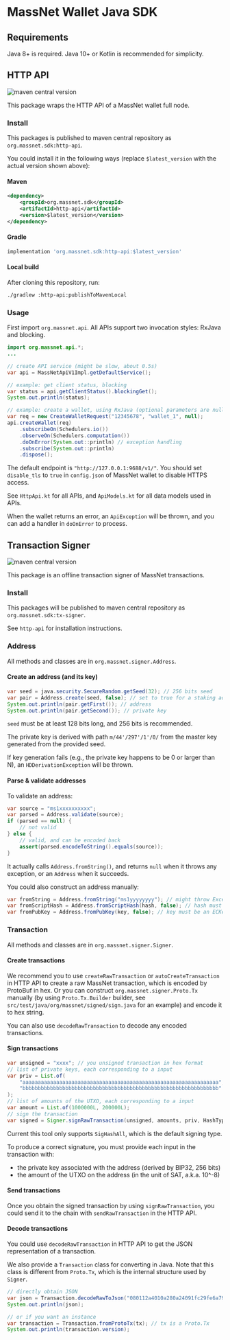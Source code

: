 # MassNet Wallet Java SDK

## Requirements

Java 8+ is required. Java 10+ or Kotlin is recommended for simplicity.

## HTTP API

![maven central version](https://img.shields.io/maven-central/v/org.massnet.sdk/http-api)

This package wraps the HTTP API of a MassNet wallet full node.

### Install

This packages is published to maven central repository as `org.massnet.sdk:http-api`.

You could install it in the following ways (replace `$latest_version` with the actual version shown above):

#### Maven

```xml
<dependency>
    <groupId>org.massnet.sdk</groupId>
    <artifactId>http-api</artifactId>
    <version>$latest_version</version>
</dependency>
```

#### Gradle

```groovy
implementation 'org.massnet.sdk:http-api:$latest_version'
```

#### Local build

After cloning this repository, run:

```bash
./gradlew :http-api:publishToMavenLocal
```

### Usage

First import `org.massnet.api`.
All APIs support two invocation styles: RxJava and blocking.

```java
import org.massnet.api.*;
...

// create API service (might be slow, about 0.5s)
var api = MassNetApiV1Impl.getDefaultService();

// example: get client status, blocking
var status = api.getClientStatus().blockingGet();
System.out.println(status);

// example: create a wallet, using RxJava (optional parameters are nullable)
var req = new CreateWalletRequest("12345678", "wallet_1", null);
api.createWallet(req)
    .subscribeOn(Schedulers.io())
    .observeOn(Schedulers.computation())
    .doOnError(System.out::println) // exception handling
    .subscribe(System.out::println)
    .dispose();
```

The default endpoint is `"http://127.0.0.1:9688/v1/"`.
You should set `disable_tls` to `true` in `config.json` of MassNet wallet to disable HTTPS access.

See `HttpApi.kt` for all APIs, and `ApiModels.kt` for all data models used in APIs.

When the wallet returns an error, an `ApiException` will be thrown,
and you can add a handler in `doOnError` to process.

## Transaction Signer

![maven central version](https://img.shields.io/maven-central/v/org.massnet.sdk/tx-signer)

This package is an offline transaction signer of MassNet transactions.

### Install

This packages will be published to maven central repository as `org.massnet.sdk:tx-signer`.

See `http-api` for installation instructions.

### Address

All methods and classes are in `org.massnet.signer.Address`.

#### Create an address (and its key)

```java
var seed = java.security.SecureRandom.getSeed(32); // 256 bits seed
var pair = Address.create(seed, false); // set to true for a staking address
System.out.println(pair.getFirst()); // address
System.out.println(pair.getSecond()); // private key
```

`seed` must be at least 128 bits long, and 256 bits is recommended.

The private key is derived with path `m/44'/297'/1'/0/` from the master key generated from the provided seed.

If key generation fails (e.g., the private key happens to be 0 or larger than N), an `HDDerivationException` will be thrown.

#### Parse & validate addresses

To validate an address:

```java
var source = "ms1xxxxxxxxxx";
var parsed = Address.validate(source);
if (parsed == null) {
    // not valid
} else {
    // valid, and can be encoded back
    assert(parsed.encodeToString().equals(source));
}
```

It actually calls `Address.fromString()`, 
and returns `null` when it throws any exception, or an `Address` when it succeeds.

You could also construct an address manually:

```java
var fromString = Address.fromString("ms1yyyyyyyy"); // might throw Exception if not valid
var fromScriptHash = Address.fromScriptHash(hash, false); // hash must be 32 bytes long
var fromPubKey = Address.fromPubKey(key, false); // key must be an ECKey with a compressed public key (33 bytes)
```

### Transaction

All methods and classes are in `org.massnet.signer.Signer`.

#### Create transactions

We recommend you to use `createRawTransaction` or `autoCreateTransaction` in HTTP API to create a raw MassNet transaction, which is encoded by ProtoBuf in hex.
Or you can construct `org.massnet.signer.Proto.Tx` manually (by using `Proto.Tx.Builder` builder, see `src/test/java/org/massnet/signed/sign.java` for an example) and encode it to hex string.

You can also use `decodeRawTransaction` to decode any encoded transactions.

#### Sign transactions

```java
var unsigned = "xxxx"; // you unsigned transaction in hex format
// list of private keys, each corresponding to a input
var priv = List.of(
    "aaaaaaaaaaaaaaaaaaaaaaaaaaaaaaaaaaaaaaaaaaaaaaaaaaaaaaaaaaaaaaaa",
    "bbbbbbbbbbbbbbbbbbbbbbbbbbbbbbbbbbbbbbbbbbbbbbbbbbbbbbbbbbbbbbbb"
);
// list of amounts of the UTXO, each corresponding to a input
var amount = List.of(1000000L, 200000L);
// sign the transaction
var signed = Signer.signRawTransaction(unsigned, amounts, priv, HashType.SigHashAll);
```

Current this tool only supports `SigHashAll`, which is the default signing type.

To produce a correct signature, you must provide each input in the transaction with:

* the private key associated with the address (derived by BIP32, 256 bits)
* the amount of the UTXO on the address (in the unit of SAT, a.k.a. 10^-8)

#### Send transactions

Once you obtain the signed transaction by using `signRawTransaction`,
you could send it to the chain with `sendRawTransaction` in the HTTP API.

#### Decode transactions

You could use `decodeRawTransaction` in HTTP API to get the JSON representation of a transaction.

We also provide a `Transaction` class for converting in Java.
Note that this class is different from `Proto.Tx`, which is the internal structure used by `Signer`.

```java
// directly obtain JSON
var json = Transaction.decodeRawToJson("080112a4010a280a24091fc29fe6a799515d11b457408abbafe...");
System.out.println(json);

// or if you want an instance
var transaction = Transaction.fromProtoTx(tx); // tx is a Proto.Tx
System.out.println(transaction.version);
```
